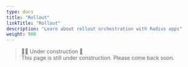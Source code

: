```yaml
---
type: docs
title: "Rollout"
linkTitle: "Rollout"
description: "Learn about rollout orchestration with Radius apps"
weight: 900
---
```


<!-- TODO: topics for this page: A/B testing, circuit braker & retries, blue/green, canary apps.  -->


> 👷‍♂️ Under construction 🚧 <br>
This page is still under construction. Please come back soon.